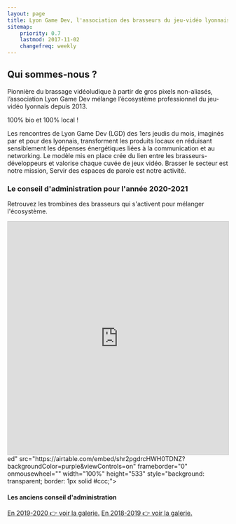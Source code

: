 ```yaml
---
layout: page
title: Lyon Game Dev, l'association des brasseurs du jeu-vidéo lyonnais.
sitemap:
    priority: 0.7
    lastmod: 2017-11-02
    changefreq: weekly
---
```

## Qui sommes-nous ?

Pionnière du brassage vidéoludique à partir de gros pixels non-aliasés, l’association Lyon Game Dev mélange l’écosystème professionnel du jeu-vidéo lyonnais depuis 2013.

100% bio et 100% local !

Les rencontres de Lyon Game Dev (LGD) des 1ers jeudis du mois, imaginés par et pour des lyonnais, transforment les produits locaux en réduisant sensiblement les dépenses énergétiques liées à la communication et au networking. Le modèle mis en place crée du lien entre les brasseurs-développeurs et valorise chaque cuvée de jeux vidéo.
Brasser le secteur est notre mission,
Servir des espaces de parole est notre activité.

### Le conseil d'administration pour l'année 2020-2021
<div class="box">
  <p>
  Retrouvez les trombines des brasseurs qui s'activent pour mélanger l'écosystème.
  </p>
</div>

<iframe class="airtable-emb<iframe class="airtable-embed" src="https://airtable.com/embed/shr8wokiEf3BW0Wk1?backgroundColor=purple&viewControls=on" frameborder="0" onmousewheel="" width="100%" height="533" style="background: transparent; border: 1px solid #ccc;"></iframe>ed" src="https://airtable.com/embed/shr2pgdrcHWH0TDNZ?backgroundColor=purple&viewControls=on" frameborder="0" onmousewheel="" width="100%" height="533" style="background: transparent; border: 1px solid #ccc;"></iframe>


#### Les anciens conseil d'administration

[En 2019-2020 👉 voir la galerie.](https://airtable.com/shr2pgdrcHWH0TDNZ)
[En 2018-2019 👉 voir la galerie.](https://airtable.com/shrtZiZRMQDOVmB2I)
